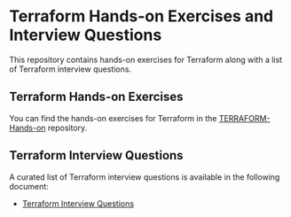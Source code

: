# Terraform Hands-on Exercises and Interview Questions

This repository contains hands-on exercises for Terraform along with a list of Terraform interview questions.

## Terraform Hands-on Exercises

You can find the hands-on exercises for Terraform in the [TERRAFORM-Hands-on](https://github.com/r-narayanan4/TERRAFORM-Hands-on.git) repository.

## Terraform Interview Questions

A curated list of Terraform interview questions is available in the following document:

- [Terraform Interview Questions](https://github.com/iam-veeramalla/aws-devops-zero-to-hero/blob/main/interview-questions/aws-terraform.md)

